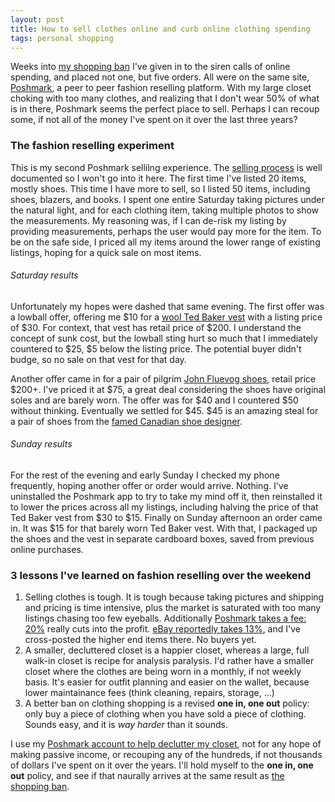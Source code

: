 ```yaml
---
layout: post
title: How to sell clothes online and curb online clothing spending 
tags: personal shopping
---
```


Weeks into [my shopping ban](../shopping-ban) I've given in to the siren calls of online spending, and placed not one, but five orders. All were on the same site, [Poshmark](https://poshmark.com/), a peer to peer fashion reselling platform. With my large closet choking with too many clothes, and realizing that I don't wear 50% of what is in there, Poshmark seems the perfect place to sell. Perhaps I can recoup some, if not all of the money I've spent on it over the last three years?


### The fashion reselling experiment
This is my second Poshmark sellilng experience. The [selling process](https://poshmark.com/posh_guide/how_to_list_item) is well documented so I won't go into it here. The first time I've listed 20 items, mostly shoes. This time I have more to sell, so I listed 50 items, including shoes, blazers, and books. I spent one entire Saturday taking pictures under the natural light, and for each clothing item, taking multiple photos to show the measurements. My reasoning was, if I can de-risk my listing by providing measurements, perhaps the user would pay more for the item. To be on the safe side, I priced all my items around the lower range of existing listings, hoping for a quick sale on most items.


###### Saturday results
Unfortunately my hopes were dashed that same evening. The first offer was a lowball offer, offering me $10 for a [wool Ted Baker vest](https://poshmark.com/listing/Ted-Baker-size-2-wool-black-vest-5eacb169ac9702395aee955d) with a listing price of $30. For context, that vest has retail price of $200. I understand the concept of sunk cost, but the lowball sting hurt so much that I immediately countered to $25, $5 below the listing price. The potential buyer didn't budge, so no sale on that vest for that day. 

Another offer came in for a pair of pilgrim [John Fluevog shoes](https://poshmark.com/listing/John-fluevog-wingtips-175-heel-5eacd9343a0db9ad55a00931), retail price $200+. I've priced it at $75, a great deal considering the shoes have original soles and are barely worn. The offer was for $40 and I countered $50 without thinking. Eventually we settled for $45. $45 is an amazing steal for a pair of shoes from the [famed Canadian shoe designer](https://www.nytimes.com/2018/07/05/fashion/john-fluevog-shoes.html).

###### Sunday results
For the rest of the evening and early Sunday I checked my phone frequently, hoping another offer or order would arrive. Nothing. I've uninstalled the Poshmark app to try to take my mind off it, then reinstalled it to lower the prices across all my listings, including halving the price of that Ted Baker vest from $30 to $15. Finally on Sunday afternoon an order came in. It was $15 for that barely worn Ted Baker vest. With that, I packaged up the shoes and the vest in separate cardboard boxes, saved from previous online purchases.

### 3 lessons I've learned on fashion reselling over the weekend
1. Selling clothes is tough. It is tough because taking pictures and shipping and pricing is time intensive, plus the market is saturated with too many listings chasing too few eyeballs. Additionally [Poshmark takes a fee: 20%](https://support.poshmark.com/s/article/297755057?language=en_US) really cuts into the profit. [eBay reportedly takes 13%](https://www.ebay.com/help/selling/fees-credits-invoices/selling-fees?id=4364), and I've cross-posted the higher end items there. No buyers yet.
2. A smaller, decluttered closet is a happier closet, whereas a large, full walk-in closet is recipe for analysis paralysis. I'd rather have a smaller closet where the clothes are being worn in a monthly, if not weekly basis. It's easier for outfit planning and easier on the wallet, because lower maintainance fees (think cleaning, repairs, storage, ...)
3. A better ban on clothing shopping is a revised **one in, one out** policy: only buy a piece of clothing when you have sold a piece of clothing. Sounds easy, and it is *way harder* than it sounds.

I use my [Poshmark account to help declutter my closet](https://shepicksuppennies.com/low-ball-poshmark-offers/), not for any hope of making passive income, or recouping any of the hundreds, if not thousands of dollars I've spent on it over the years. I'll hold myself to the **one in, one out** policy, and see if that naurally arrives at the same result as [the shopping ban](../shopping-ban).